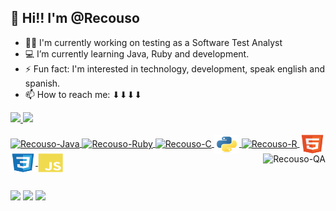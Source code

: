 ##  👋 Hi!! I'm @Recouso

- 🕵️‍♂️ I'm currently working on testing as a Software Test Analyst
- 💻 I’m currently learning Java, Ruby and development.
- ⚡ Fun fact: I'm interested in technology, development, speak english and spanish.
- 📫 How to reach me: ⬇⬇⬇⬇

<div>
  <a href="https://github.com/Recouso">
  <img height="180em" src="https://github-readme-stats.vercel.app/api?username=recouso&show_icons=true&theme=dark&include_all_commits=true&count_private=true"/>
  <img height="180em" src="https://github-readme-stats.vercel.app/api/top-langs/?username=recouso&layout=compact&langs_count=7&theme=dark"/>
</div>
  
<div style="display: inline_block"><br>
  <img align="center" alt="Recouso-Java" height="30" width="40" src="https://cdn.jsdelivr.net/gh/devicons/devicon/icons/java/java-original-wordmark.svg">
  <img align="center" alt="Recouso-Ruby" height="30" width="40" src="https://cdn.jsdelivr.net/gh/devicons/devicon/icons/ruby/ruby-original-wordmark.svg">
  <img align="center" alt="Recouso-C" height="30" width="40" src="https://cdn.jsdelivr.net/gh/devicons/devicon/icons/c/c-original.svg">  
  <img align="center" alt="Recouso-Python" height="30" width="40" src="https://raw.githubusercontent.com/devicons/devicon/master/icons/python/python-original.svg">
  <img align="center" alt="Recouso-R" height="30" width="40" src="https://cdn.jsdelivr.net/gh/devicons/devicon/icons/r/r-original.svg"> 
  <img align="center" alt="Recouso-HTML" height="30" width="40" src="https://raw.githubusercontent.com/devicons/devicon/master/icons/html5/html5-original.svg">
  <img align="center" alt="Recouso-CSS" height="30" width="40" src="https://raw.githubusercontent.com/devicons/devicon/master/icons/css3/css3-original.svg">
  <img align="center" alt="Recouso-Js" height="30" width="40" src="https://raw.githubusercontent.com/devicons/devicon/master/icons/javascript/javascript-plain.svg">
  <img align="right" alt="Recouso-QA" src="https://media2.guiaqd.com.br/wp-content/uploads/2017/10/detetive.gif">
</div>

  ##  
  
<div>   
  <a href="https://www.linkedin.com/in/gabrielrecouso" target="_blank"><img src="https://img.shields.io/badge/-LinkedIn-%230077B5?style=for-the-badge&logo=linkedin&logoColor=white"></a> 
  <a href = "mailto:gabriel.recouso@gmail.com"><img src="https://img.shields.io/badge/-Gmail-%23333?style=for-the-badge&logo=gmail&logoColor=white"></a>
  <a href="https://instagram.com/gabriel.recouso" target="_blank"><img src="https://img.shields.io/badge/-Instagram-%23E4405F?style=for-the-badge&logo=instagram&logoColor=white"></a>
 
</div>
